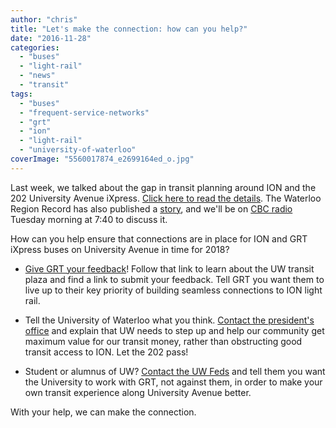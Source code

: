 ```yaml
---
author: "chris"
title: "Let's make the connection: how can you help?"
date: "2016-11-28"
categories: 
  - "buses"
  - "light-rail"
  - "news"
  - "transit"
tags: 
  - "buses"
  - "frequent-service-networks"
  - "grt"
  - "ion"
  - "light-rail"
  - "university-of-waterloo"
coverImage: "5560017874_e2699164ed_o.jpg"
---
```


Last week, we talked about the gap in transit planning around ION and the 202 University Avenue iXpress. [Click here to read the details](/blog/2016/11/24/missing-the-ion-connection/). The Waterloo Region Record has also published a [story](https://www.therecord.com/news-story/6987503-busy-university-express-bus-not-linked-to-lrt-plaza/), and we'll be on [CBC radio](https://www.cbc.ca/news/canada/kitchener-waterloo) Tuesday morning at 7:40 to discuss it.

How can you help ensure that connections are in place for ION and GRT iXpress buses on University Avenue in time for 2018?

- [Give GRT your feedback](https://www.grt.ca/en/aboutus/uwaterloo-transit-station.asp)! Follow that link to learn about the UW transit plaza and find a link to submit your feedback. Tell GRT you want them to live up to their key priority of building seamless connections to ION light rail.

- Tell the University of Waterloo what you think. [Contact the president's office](https://uwaterloo.ca/president/about/people) and explain that UW needs to step up and help our community get maximum value for our transit money, rather than obstructing good transit access to ION. Let the 202 pass!

- Student or alumnus of UW? [Contact the UW Feds](https://www.feds.ca/contact-us/) and tell them you want the University to work with GRT, not against them, in order to make your own transit experience along University Avenue better.

With your help, we can make the connection.
